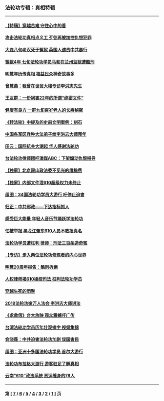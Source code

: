 ### 法轮功专辑：真相特辑
---
#### [【特稿】穿越苦难 守住心中的善](../../pages/nf4389/n13784979.md?01210430) 
#### [攻击法轮功真相点义工 歹徒再被加控仇恨犯罪](../../pages/nf4389/n13601019.md?01210430) 
#### [大连八旬老汉死于冤狱 英国人谴责中共暴行](../../pages/nf4389/n13480118.md?01210430) 
#### [冤狱4年 七旬法轮功学员马和在兰州监狱遭酷刑](../../pages/nf4389/n13304688.md?01210430) 
#### [明慧年历传真相 福益民众神奇故事多](../../pages/nf4389/n13294545.md?01210430) 
#### [曾慧燕：我曾在世贸大楼专访李洪志先生](../../pages/nf4389/n12898729.md?01210430) 
#### [王友群：一份祸害22年的所谓“绝密文件”](../../pages/nf4389/n12871750.md?01210430) 
#### [健康有良方 一群九旬百岁老人的长寿秘密](../../pages/nf4389/n12847475.md?01210430) 
#### [《转法轮》中提及的史前文明案例：刻石](../../pages/nf4389/n12758577.md?01210430) 
#### [中国各军区兵种大法弟子给李洪志大师拜年](../../pages/nf4389/n12750047.md?01210430) 
#### [田云：国际抗共大潮起 华人感谢法轮功](../../pages/nf4389/n12357708.md?01210430) 
#### [台法轮功律师团吁澳媒ABC：下架煽动仇恨报导](../../pages/nf4389/n12279917.md?01210430) 
#### [【独家】北京房山政法委不见光的维稳费](../../pages/nf4389/n12031979.md?01210430) 
#### [【独家】内部文件泄610超级权力未终止](../../pages/nf4389/n12023895.md?01210430) 
#### [组图：34国法轮功学员大游行 吁停止迫害](../../pages/nf4389/n11492658.md?01210430) 
#### [归正：中共邪政——下达指标抓人](../../pages/nf4389/n11474770.md?01210430) 
#### [感受巨大能量 年轻人音乐节踊跃学法轮功](../../pages/nf4389/n11441981.md?01210430) 
#### [怕被举报 黑龙江肇东610人员不敢报真名](../../pages/nf4389/n11436499.md?01210430) 
#### [法轮功学员遭枉判 律师：刑法三百条造奇冤](../../pages/nf4389/n11433943.md?01210430) 
#### [【专访】走入两位法轮功修炼者的内心世界](../../pages/nf4389/n11415623.md?01210430) 
#### [明慧20周年报告：酷刑折磨](../../pages/nf4389/n11387954.md?01210430) 
#### [人权律师揭610操控司法 枉判法轮功学员](../../pages/nf4389/n11313370.md?01210430) 
#### [穿越生死的团聚](../../pages/nf4389/n11258922.md?01210430) 
#### [2019法轮功逾万人法会 李洪志大师讲法](../../pages/nf4389/n11265303.md?01210430) 
#### [《求救信》台大放映 观众震撼吁广传](../../pages/nf4389/n10922251.md?01210430) 
#### [台湾法轮功学员历年壮观排字 视频集锦](../../pages/nf4389/n10878789.md?01210430) 
#### [俞晓薇：中共迫害法轮功加剧 误国害民](../../pages/nf4389/n10859260.md?01210430) 
#### [组图：亚洲十多国法轮功学员 首尔大游行](../../pages/nf4389/n10781149.md?01210430) 
#### [法轮功布拉格大游行 游客驻足了解真相](../../pages/nf4389/n10749360.md?01210430) 
#### [云南“610”政法系统 恶运缠身的78人](../../pages/nf4389/n10747534.md?01210430) 

---
#### 第 [ [7](./7.md?01210430) / [6](./6.md?01210430) / [5](./5.md?01210430) / [4](./4.md?01210430) / [3](./3.md?01210430) / [2](./2.md?01210430) / [1](./1.md?01210430) ] 页
